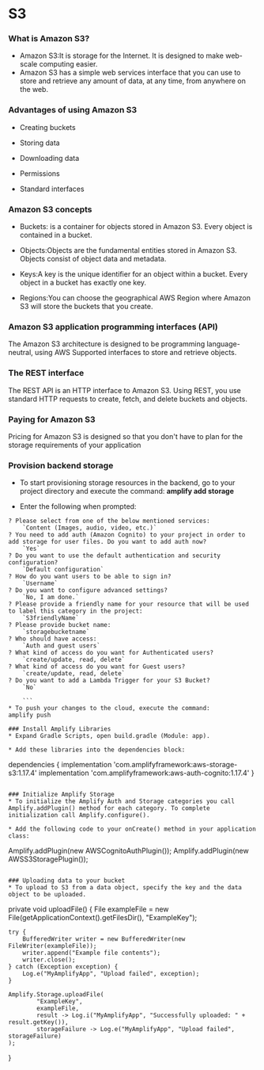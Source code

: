 # S3
### What is Amazon S3?
* Amazon S3:It is storage for the Internet. It is designed to make web-scale computing easier.
* Amazon S3 has a simple web services interface that you can use to store and retrieve any amount of data, at any time, from anywhere on the web.
### Advantages of using Amazon S3
* Creating buckets

* Storing data

* Downloading data

* Permissions

* Standard interfaces

### Amazon S3 concepts
* Buckets: is a container for objects stored in Amazon S3. Every object is contained in a bucket.

* Objects:Objects are the fundamental entities stored in Amazon S3. Objects consist of object data and metadata.

* Keys:A key is the unique identifier for an object within a bucket. Every object in a bucket has exactly one key.

* Regions:You can choose the geographical AWS Region where Amazon S3 will store the buckets that you create.

### Amazon S3 application programming interfaces (API)
The Amazon S3 architecture is designed to be programming language-neutral, using AWS Supported interfaces to store and retrieve objects.

### The REST interface
The REST API is an HTTP interface to Amazon S3. Using REST, you use standard HTTP requests to create, fetch, and delete buckets and objects.

### Paying for Amazon S3
Pricing for Amazon S3 is designed so that you don't have to plan for the storage requirements of your application

### Provision backend storage
* To start provisioning storage resources in the backend, go to your project directory and execute the command:
**amplify add storage**

* Enter the following when prompted:
```
? Please select from one of the below mentioned services:
    `Content (Images, audio, video, etc.)`
? You need to add auth (Amazon Cognito) to your project in order to add storage for user files. Do you want to add auth now?
    `Yes`
? Do you want to use the default authentication and security configuration?
    `Default configuration`
? How do you want users to be able to sign in?
    `Username`
? Do you want to configure advanced settings?
    `No, I am done.`
? Please provide a friendly name for your resource that will be used to label this category in the project:
    `S3friendlyName`
? Please provide bucket name:
    `storagebucketname`
? Who should have access:
    `Auth and guest users`
? What kind of access do you want for Authenticated users?
    `create/update, read, delete`
? What kind of access do you want for Guest users?
    `create/update, read, delete`
? Do you want to add a Lambda Trigger for your S3 Bucket?
    `No`

    ```
* To push your changes to the cloud, execute the command:
amplify push

### Install Amplify Libraries
* Expand Gradle Scripts, open build.gradle (Module: app).

* Add these libraries into the dependencies block:

```
dependencies {
    implementation 'com.amplifyframework:aws-storage-s3:1.17.4'
    implementation 'com.amplifyframework:aws-auth-cognito:1.17.4'
}

```

### Initialize Amplify Storage
* To initialize the Amplify Auth and Storage categories you call Amplify.addPlugin() method for each category. To complete initialization call Amplify.configure().

* Add the following code to your onCreate() method in your application class:

```
Amplify.addPlugin(new AWSCognitoAuthPlugin());
Amplify.addPlugin(new AWSS3StoragePlugin());

```

### Uploading data to your bucket
* To upload to S3 from a data object, specify the key and the data object to be uploaded.

```
private void uploadFile() {
    File exampleFile = new File(getApplicationContext().getFilesDir(), "ExampleKey");

    try {
        BufferedWriter writer = new BufferedWriter(new FileWriter(exampleFile));
        writer.append("Example file contents");
        writer.close();
    } catch (Exception exception) {
        Log.e("MyAmplifyApp", "Upload failed", exception);
    }

    Amplify.Storage.uploadFile(
            "ExampleKey",
            exampleFile,
            result -> Log.i("MyAmplifyApp", "Successfully uploaded: " + result.getKey()),
            storageFailure -> Log.e("MyAmplifyApp", "Upload failed", storageFailure)
    );
}